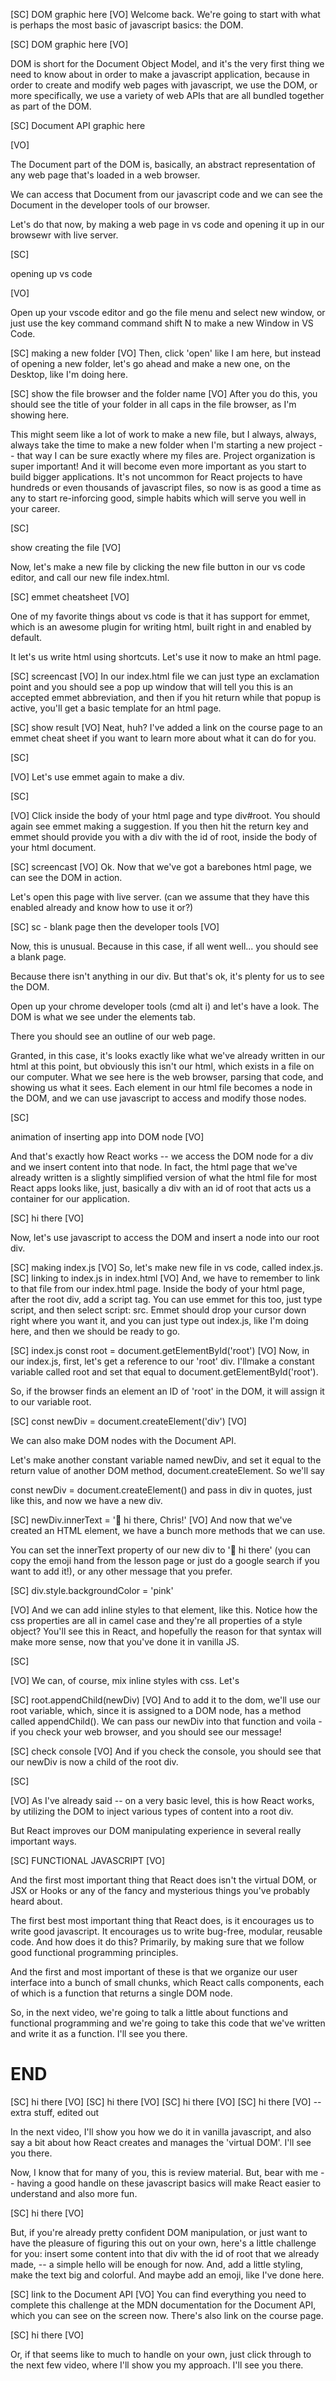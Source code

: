 [SC]
DOM graphic here
[VO]
Welcome back. We're going to start with what is perhaps the most basic of javascript basics: the DOM.

[SC]
DOM graphic here
[VO]

DOM is short for the Document Object Model, and it's the very first thing we need to know about in order to make a javascript application, because in order to create and modify web pages with javascript, we use the DOM, or more specifically, we use a variety of web APIs that are all bundled together as part of the DOM.

[SC]
Document API graphic here

[VO]

The Document part of the DOM is, basically, an abstract representation of any web page that's loaded in a web browser.

We can access that Document from our javascript code and we can see the Document in the developer tools of our browser.

Let's do that now, by making a web page in vs code and opening it up in our browsewr with live server.

[SC]

opening up vs code

[VO]

Open up your vscode editor and go the file menu and select new window, or just use the key command command shift N to make a new Window in VS Code.

[SC]
making a new folder
[VO]
Then, click 'open' like I am here, but instead of opening a new folder, let's go ahead and make a new one, on the Desktop, like I'm doing here.

[SC]
show the file browser and the folder name
[VO]
After you do this, you should see the title of your folder in all caps in the file browser, as I'm showing here.

This might seem like a lot of work to make a new file, but I always, always, always take the time to make a new folder when I'm starting a new project -- that way I can be sure exactly where my files are. Project organization is super important! And it will become even more important as you start to build bigger applications. It's not uncommon for React projects to have hundreds or even thousands of javascript files, so now is as good a time as any to start re-inforcing good, simple habits which will serve you well in your career.

[SC]

show creating the file
[VO]

Now, let's make a new file by clicking the new file button in our vs code editor, and call our new file index.html.

[SC]
emmet cheatsheet
[VO]

One of my favorite things about vs code is that it has support for emmet, which is an awesome plugin for writing html, built right in and enabled by default.

It let's us write html using shortcuts. Let's use it now to make an html page.

[SC]
screencast
[VO]
In our index.html file we can just type an exclamation point and you should see a pop up window that will tell you this is an accepted emmet abbreviation, and then if you hit return while that popup is active, you'll get a basic template for an html page.

[SC]
show result
[VO]
Neat, huh? I've added a link on the course page to an emmet cheat sheet if you want to learn more about what it can do for you.

[SC]

[VO]
Let's use emmet again to make a div.

[SC]

[VO]
Click inside the body of your html page and type div#root. You should again see emmet making a suggestion. If you then hit the return key and emmet should provide you with a div with the id of root, inside the body of your html document.

[SC]
screencast
[VO]
Ok. Now that we've got a barebones html page, we can see the DOM in action.

Let's open this page with live server.
(can we assume that they have this enabled already and know how to use it or?)

[SC]
sc - blank page then the developer tools
[VO]

Now, this is unusual. Because in this case, if all went well... you should see a blank page.

Because there isn't anything in our div. But that's ok, it's plenty for us to see the DOM.

Open up your chrome developer tools (cmd alt i) and let's have a look. The DOM is what we see under the elements tab.

There you should see an outline of our web page.

Granted, in this case, it's looks exactly like what we've already written in our html at this point, but obviously this isn't our html, which exists in a file on our computer. What we see here is the web browser, parsing that code, and showing us what it sees. Each element in our html file becomes a node in the DOM, and we can use javascript to access and modify those nodes.

[SC]

animation of inserting app into DOM node
[VO]

And that's exactly how React works -- we access the DOM node for a div and we insert content into that node. In fact, the html page that we've already written is a slightly simplified version of what the html file for most React apps looks like, just, basically a div with an id of root that acts us a container for our application.

[SC]
hi there
[VO]

Now, let's use javascript to access the DOM and insert a node into our root div.

[SC]
making index.js
[VO]
So, let's make new file in vs code, called index.js.
[SC]
linking to index.js in index.html
[VO]
And, we have to remember to link to that file from our index.html page. Inside the body of your html page, after the root div, add a script tag. You can use emmet for this too, just type script, and then select script: src. Emmet should drop your cursor down right where you want it, and you can just type out index.js, like I'm doing here, and then we should be ready to go.

[SC]
index.js
const root = document.getElementById('root')
[VO]
Now, in our index.js, first, let's get a reference to our 'root' div. I'llmake a constant variable called root and set that equal to document.getElementById('root').

So, if the browser finds an element an ID of 'root' in the DOM, it will assign it to our variable root.

[SC]
const newDiv = document.createElement('div')
[VO]

We can also make DOM nodes with the Document API.

Let's make another constant variable named newDiv, and set it equal to the return value of another DOM method, document.createElement. So we'll say

const newDiv = document.createElement() and pass in div in quotes, just like this, and now we have a new div.

[SC]
newDiv.innerText = '👋 hi there, Chris!'
[VO]
And now that we've created an HTML element, we have a bunch more methods that we can use.

You can set the innerText property of our new div to '👋 hi there' (you can copy the emoji hand from the lesson page or just do a google search if you want to add it!), or any other message that you prefer.

[SC]
div.style.backgroundColor = 'pink'

[VO]
And we can add inline styles to that element, like this. Notice how the css properties are all in camel case and they're all properties of a style object? You'll see this in React, and hopefully the reason for that syntax will make more sense, now that you've done it in vanilla JS.

[SC]

[VO]
We can, of course, mix inline styles with css. Let's

[SC]
root.appendChild(newDiv)
[VO]
And to add it to the dom, we'll use our root variable, which, since it is assigned to a DOM node, has a method called appendChild(). We can pass our newDiv into that function and voila - if you check your web browser, and you should see our message!

[SC]
check console
[VO]
And if you check the console, you should see that our newDiv is now a child of the root div.

[SC]

[VO]
As I've already said -- on a very basic level, this is how React works, by utilizing the DOM to inject various types of content into a root div.

But React improves our DOM manipulating experience in several really important ways.

[SC]
FUNCTIONAL JAVASCRIPT
[VO]

And the first most important thing that React does isn't the virtual DOM, or JSX or Hooks or any of the fancy and mysterious things you've probably heard about.

The first best most important thing that React does, is it encourages us to write good javascript. It encourages us to write bug-free, modular, reusable code. And how does it do this? Primarily, by making sure that we follow good functional programming principles.

And the first and most important of these is that we organize our user interface into a bunch of small chunks, which React calls components, each of which is a function that returns a single DOM node.

So, in the next video, we're going to talk a little about functions and functional programming and we're going to take this code that we've written and write it as a function. I'll see you there.

# END

[SC]
hi there
[VO]
[SC]
hi there
[VO]
[SC]
hi there
[VO]
[SC]
hi there
[VO]
-- extra stuff, edited out

In the next video, I'll show you how we do it in vanilla javascript, and also say a bit about how React creates and manages the 'virtual DOM'. I'll see you there.

Now, I know that for many of you, this is review material. But, bear with me -- having a good handle on these javascript basics will make React easier to understand and also more fun.

[SC]
hi there
[VO]

But, if you're already pretty confident DOM manipulation, or just want to have the pleasure of figuring this out on your own, here's a little challenge for you: insert some content into that div with the id of root that we already made, -- a simple hello will be enough for now. And, add a little styling, make the text big and colorful. And maybe add an emoji, like I've done here.

[SC]
link to the Document API
[VO]
You can find everything you need to complete this challenge at the MDN documentation for the Document API, which you can see on the screen now. There's also link on the course page.

[SC]
hi there
[VO]

Or, if that seems like to much to handle on your own, just click through to the next few video, where I'll show you my approach. I'll see you there.
